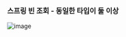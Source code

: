 ### 스프링 빈 조회 - 동일한 타입이 둘 이상

![image](https://user-images.githubusercontent.com/40969203/103957247-a5460480-518d-11eb-9371-90938aa52b5a.png)
